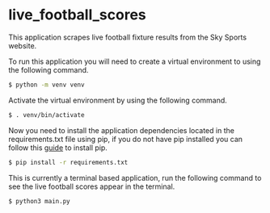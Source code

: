 # live_football_scores

This application scrapes live football fixture results from the Sky Sports website. 

To run this application you will need to create a virtual environment to using the following command.

```bash
$ python -m venv venv
```

Activate the virtual environment by using the following command.

```bash
$ . venv/bin/activate
```

Now you need to install the application dependencies located in the requirements.txt file using pip, if you do not have pip installed you can follow this [guide](https://pypi.org/project/pip/) to install pip.

```bash
$ pip install -r requirements.txt
```

This is currently a terminal based application, run the following command to see the live football scores appear in the terminal.

```bash
$ python3 main.py
```